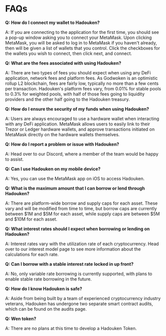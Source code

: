 # FAQs

**Q: How do I connect my wallet to Hadouken?**

A: If you are connecting to the application for the first time, you should see a pop-up window asking you to connect your MetaMask. Upon clicking MetaMask, you will be asked to log in to MetaMask if you haven't already, then will be given a list of wallets that you control. Click the checkboxes for the wallets you wish to connect, then click next, and connect.

**Q: What are the fees associated with using Hadouken?**

A: There are two types of fees you should expect when using any DeFi application, network fees and platform fees. As Godwoken is an optimistic rollup L2 blockchain, fees are fairly low, typically no more than a few cents per transaction. Hadouken's platform fees vary, from 0.01% for stable pools to 0.3% for weighted pools, with half of those fees going to liquidity providers and the other half going to the Hadouken treasury.

**Q: How do I ensure the security of my funds when using Hadouken?**

A: Users are always encouraged to use a hardware wallet when interacting with any DeFi application. MetaMask allows users to easily link to their Trezor or Ledger hardware wallets, and approve transactions initiated on MetaMask directly on the hardware wallets themselves.

**Q: How do I report a problem or issue with Hadouken?**

A: Head over to our Discord, where a member of the team would be happy to assist.

**Q: Can I use Hadouken on my mobile device?**

A: Yes, you can use the MetaMask app on iOS to access Hadouken.

**Q: What is the maximum amount that I can borrow or lend through Hadouken?**

A: There are platform-wide borrow and supply caps for each asset. These vary and will be modified from time to time, but borrow caps are currently between $1M and $5M for each asset, while supply caps are between $5M and $10M for each asset.

**Q: What interest rates should I expect when borrowing or lending on Hadouken?**

A: Interest rates vary with the utilization rate of each cryptocurrency. Head over to our interest model page to see more information about the calculations for each rate.

**Q: Can I borrow with a stable interest rate locked in up front?**

A: No, only variable rate borrowing is currently supported, with plans to enable stable rate borrowing in the future.

**Q: How do I know Hadouken is safe?**

A: Aside from being built by a team of experienced cryptocurrency industry veterans, Hadouken has undergone two separate smart contract audits, which can be found on the audits page.

**Q: Wen token?**

A: There are no plans at this time to develop a Hadouken Token.
